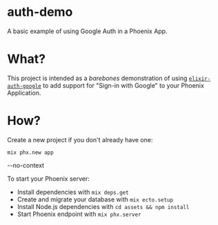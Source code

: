 # auth-demo

A basic example of using Google Auth in a Phoenix App.


# What?

This project is intended as a _barebones_ demonstration
of using
[`elixir-auth-google`](https://github.com/dwyl/elixir-auth-google)
to add support for "Sign-in with Google" to your Phoenix Application.


# How?


Create a new project if you don't already have one:
```
mix phx.new app
```





--no-context


To start your Phoenix server:

  * Install dependencies with `mix deps.get`
  * Create and migrate your database with `mix ecto.setup`
  * Install Node.js dependencies with `cd assets && npm install`
  * Start Phoenix endpoint with `mix phx.server`
